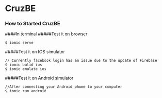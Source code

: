 CruzBE
======
### How to Started CruzBE

####In terminal
#####Test it on browser
```
$ ionic serve
```
#####Test it on IOS simulator
```
// Currently facebook login has an issue due to the update of Firebase
$ ionic bulid ios
$ ionic emulate ios
```
#####Test it on Android simulator
```
//After connecting your Android phone to your computer
$ ionic run android
```
